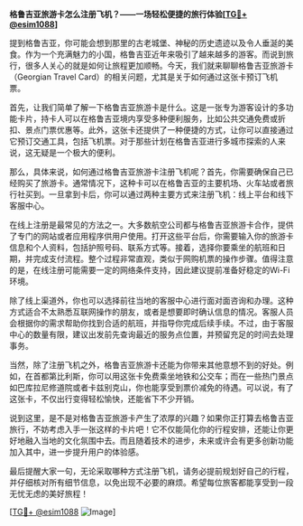 **格鲁吉亚旅游卡怎么注册飞机？——一场轻松便捷的旅行体验[[TG💪+ @esim1088](https://t.me/s/esim1088)]**

提到格鲁吉亚，你可能会想到那里的古老城堡、神秘的历史遗迹以及令人垂涎的美食。作为一个充满魅力的小国，格鲁吉亚近年来吸引了越来越多的游客。而说到旅行，很多人关心的就是如何让旅程更加顺畅。今天，我们就来聊聊格鲁吉亚旅游卡（Georgian Travel Card）的相关问题，尤其是关于如何通过这张卡预订飞机票。

首先，让我们简单了解一下格鲁吉亚旅游卡是什么。这是一张专为游客设计的多功能卡片，持卡人可以在格鲁吉亚境内享受多种便利服务，比如公共交通免费或折扣、景点门票优惠等。此外，这张卡还提供了一种便捷的方式，让你可以直接通过它预订交通工具，包括飞机票。对于那些计划在格鲁吉亚进行多城市探索的人来说，这无疑是一个极大的便利。

那么，具体来说，如何通过格鲁吉亚旅游卡注册飞机呢？首先，你需要确保自己已经购买了旅游卡。通常情况下，这种卡可以在格鲁吉亚的主要机场、火车站或者旅行社买到。一旦拿到卡后，你可以通过两种主要方式来注册飞机：线上平台和线下客服中心。

在线上注册是最常见的方法之一。大多数航空公司都与格鲁吉亚旅游卡合作，提供了专门的网站或者应用程序供用户使用。打开这些平台后，你需要输入你的旅游卡信息和个人资料，包括护照号码、联系方式等。接着，选择你要乘坐的航班和日期，并完成支付流程。整个过程非常直观，类似于网购机票的操作步骤。值得注意的是，在线注册可能需要一定的网络条件支持，因此建议提前准备好稳定的Wi-Fi环境。

除了线上渠道外，你也可以选择前往当地的客服中心进行面对面咨询和办理。这种方式适合不太熟悉互联网操作的朋友，或者是想要即时确认信息的情况。客服人员会根据你的需求帮助你找到合适的航班，并指导你完成后续手续。不过，由于客服中心的数量有限，建议出发前先查询最近的服务点位置，并预留充足的时间去处理事务。

当然，除了注册飞机之外，格鲁吉亚旅游卡还能为你带来其他意想不到的好处。例如，在首都第比利斯，你可以用这张卡免费乘坐地铁和公交车；而在一些热门景点如巴库拉尼修道院或者卡兹别克山，你也能享受到票价减免的待遇。可以说，有了这张卡，不仅出行变得轻松愉快，还能省下不少开销。

说到这里，是不是对格鲁吉亚旅游卡产生了浓厚的兴趣？如果你正打算去格鲁吉亚旅行，不妨考虑入手一张这样的卡片吧！它不仅能简化你的行程安排，还能让你更好地融入当地的文化氛围中去。而且随着技术的进步，未来或许会有更多创新功能加入其中，进一步提升用户的体验感。

最后提醒大家一句，无论采取哪种方式注册飞机，请务必提前规划好自己的行程，并仔细核对所有细节信息，以免出现不必要的麻烦。希望每位旅客都能享受到一段无忧无虑的美好旅程！

[[TG💪+ @esim1088](https://t.me/s/esim1088) ![Image](https://i.postimg.cc/4NQfJmqS/Snipaste-2025-05-13-00-14-12.png)]